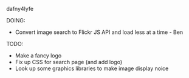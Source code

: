 dafny4lyfe

DOING:
<ul>
<li> Convert image search to Flickr JS API and load less at a time - Ben</li>
</ul>

TODO:
<ul>
<li> Make a fancy logo </li>
<li> Fix up CSS for search page (and add logo)</li>
<li> Look up some graphics libraries to make image display noice</li>
</ul>
